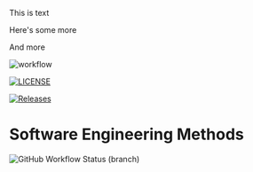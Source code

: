 This is text

Here's some more

And more

![workflow](https://github.com/haskett88/sem/actions/workflows/main.yml/badge.svg)

[![LICENSE](https://img.shields.io/github/license/haskett88/sem.svg?style=flat-square)](https://github.com/haskett88/sem/blob/master/LICENSE)

[![Releases](https://img.shields.io/github/release/haskett88/sem/all.svg?style=flat-square)](https://github.com/haskett88/sem/releases)

# Software Engineering Methods
![GitHub Workflow Status (branch)](https://img.shields.io/github/workflow/status/haskett88/sem/A%20workflow%20for%20my%20Hello%20World%20App/develop)